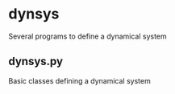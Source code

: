 # dynsys
Several programs to define a dynamical system

## dynsys.py
Basic classes defining a dynamical system
